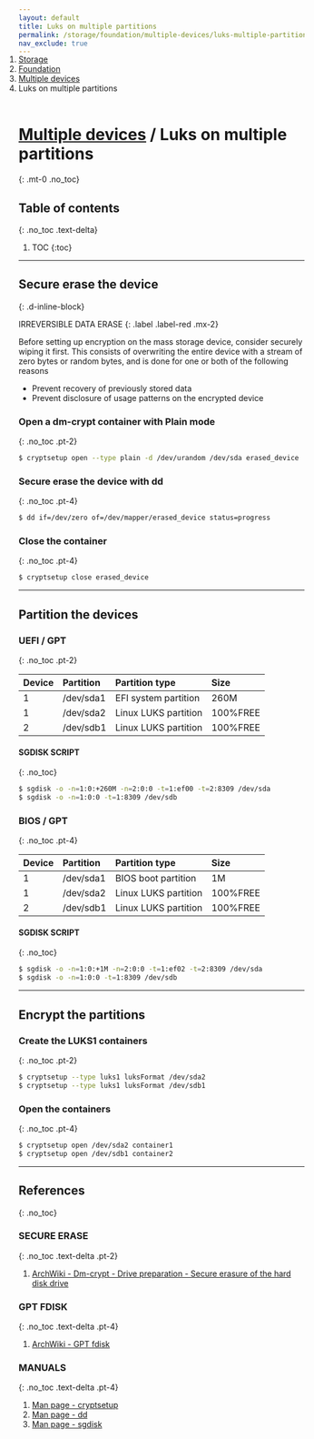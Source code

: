 ```yaml
---
layout: default
title: Luks on multiple partitions
permalink: /storage/foundation/multiple-devices/luks-multiple-partitions/
nav_exclude: true
---
```


<ol class="breadcrumb-nav-list" style="padding-left:0; position:relative; top:-17px;">
    <li class="breadcrumb-nav-list-item"><a href="https://chaosdynamix.github.io/Andromeda/storage/">Storage</a></li>
    <li class="breadcrumb-nav-list-item"><a href="https://chaosdynamix.github.io/Andromeda/storage/foundation/">Foundation</a></li>
    <li class="breadcrumb-nav-list-item"><a href="https://chaosdynamix.github.io/Andromeda/storage/foundation/multiple-devices/">Multiple devices</a></li>
    <li class="breadcrumb-nav-list-item"><span>Luks on multiple partitions</span></li>
</ol>

# [Multiple devices](/Andromeda/storage/foundation/multiple-devices/) / Luks on multiple partitions
{: .mt-0 .no_toc}

## Table of contents
{: .no_toc .text-delta}

1. TOC
{:toc}

---

## Secure erase the device
{: .d-inline-block}

IRREVERSIBLE DATA ERASE
{: .label .label-red .mx-2}

Before setting up encryption on the mass storage device, consider securely wiping it first. This consists of overwriting the entire device with a stream of zero bytes or random bytes, and is done for one or both of the following reasons

- Prevent recovery of previously stored data
- Prevent disclosure of usage patterns on the encrypted device

### Open a dm-crypt container with Plain mode
{: .no_toc .pt-2}

```bash
$ cryptsetup open --type plain -d /dev/urandom /dev/sda erased_device
```

### Secure erase the device with dd
{: .no_toc .pt-4}


```bash
$ dd if=/dev/zero of=/dev/mapper/erased_device status=progress
```

### Close the container
{: .no_toc .pt-4}

```bash
$ cryptsetup close erased_device
```

---

## Partition the devices

### UEFI / GPT
{: .no_toc .pt-2}

| Device | Partition | Partition type       | Size     |
| :----- | :-------- | :------------------- | :------- |
| 1      | /dev/sda1 | EFI system partition | 260M     |
| 1      | /dev/sda2 | Linux LUKS partition | 100%FREE |
| 2      | /dev/sdb1 | Linux LUKS partition | 100%FREE |

#### SGDISK SCRIPT
{: .no_toc}

```bash
$ sgdisk -o -n=1:0:+260M -n=2:0:0 -t=1:ef00 -t=2:8309 /dev/sda
$ sgdisk -o -n=1:0:0 -t=1:8309 /dev/sdb
```

### BIOS / GPT
{: .no_toc .pt-4}

| Device | Partition | Partition type       | Size     |
| :----- | :-------- | :------------------- | :------- |
| 1      | /dev/sda1 | BIOS boot partition  | 1M       |
| 1      | /dev/sda2 | Linux LUKS partition | 100%FREE |
| 2      | /dev/sdb1 | Linux LUKS partition | 100%FREE |

#### SGDISK SCRIPT
{: .no_toc}

```bash
$ sgdisk -o -n=1:0:+1M -n=2:0:0 -t=1:ef02 -t=2:8309 /dev/sda
$ sgdisk -o -n=1:0:0 -t=1:8309 /dev/sdb
```

---

## Encrypt the partitions

### Create the LUKS1 containers
{: .no_toc .pt-2}

```bash
$ cryptsetup --type luks1 luksFormat /dev/sda2
$ cryptsetup --type luks1 luksFormat /dev/sdb1
```

### Open the containers
{: .no_toc .pt-4}

```bash
$ cryptsetup open /dev/sda2 container1
$ cryptsetup open /dev/sdb1 container2
```

---

## References
{: .no_toc}

### SECURE ERASE
{: .no_toc .text-delta .pt-2}

1. [ArchWiki - Dm-crypt - Drive preparation - Secure erasure of the hard disk drive](https://wiki.archlinux.org/index.php/Dm-crypt/Drive_preparation#Secure_erasure_of_the_hard_disk_drive)

### GPT FDISK
{: .no_toc .text-delta .pt-4}

1. [ArchWiki - GPT fdisk](https://wiki.archlinux.org/index.php/GPT_fdisk)

### MANUALS
{: .no_toc .text-delta .pt-4}

1. [Man page - cryptsetup](https://jlk.fjfi.cvut.cz/arch/manpages/man/core/cryptsetup/cryptsetup.8.en)
1. [Man page - dd](https://jlk.fjfi.cvut.cz/arch/manpages/man/core/coreutils/dd.1.en)
1. [Man page - sgdisk](https://jlk.fjfi.cvut.cz/arch/manpages/man/extra/gptfdisk/sgdisk.8.en)
